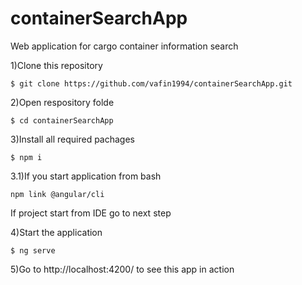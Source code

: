 # containerSearchApp
Web application for cargo container information search 

1)Clone this repository

`$ git clone https://github.com/vafin1994/containerSearchApp.git`

2)Open respository folde

`$ cd containerSearchApp`

3)Install all required pachages

`$ npm i`

3.1)If you start application from bash

`npm link @angular/cli`

If project start from IDE go to next step

4)Start the application

`$ ng serve`

5)Go to http://localhost:4200/ to see this app in action

